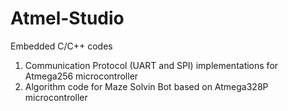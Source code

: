 # Atmel-Studio
Embedded C/C++ codes
1. Communication Protocol (UART and SPI) implementations for Atmega256 microcontroller
2. Algorithm code for Maze Solvin Bot based on Atmega328P microcontroller
